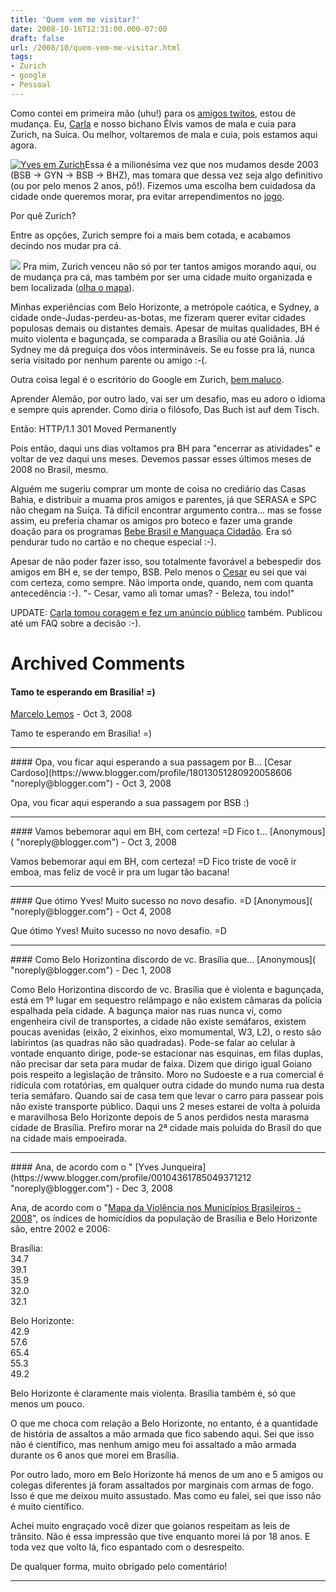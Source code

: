 ```yaml
---
title: 'Quem vem me visitar?'
date: 2008-10-16T12:31:00.000-07:00
draft: false
url: /2008/10/quem-vem-me-visitar.html
tags: 
- Zurich
- google
- Pessoal
---
```


Como contei em primeira mão (uhu!) para os [amigos twitos](http://twitter.com/cetico), estou de mudança. Eu, [Carla](http://whodsay.blogspot.com/) e nosso bichano Élvis vamos de mala e cuia para Zurich, na Suíca. Ou melhor, voltaremos de mala e cuia, pois estamos aqui agora.  
  
[![Yves em Zurich](http://farm3.static.flickr.com/2193/2105111211_3dda6d933d_m.jpg)](http://farm3.static.flickr.com/2193/2105111211_3dda6d933d_m.jpg)Essa é a milionésima vez que nos mudamos desde 2003 (BSB -> GYN -> BSB -> BHZ), mas tomara que dessa vez seja algo definitivo (ou por pelo menos 2 anos, pô!). Fizemos uma escolha bem cuidadosa da cidade onde queremos morar, pra evitar arrependimentos no [jogo](http://pt.wikipedia.org/wiki/Jogo_da_vida_%28jogo_de_tabuleiro%29).  
  
Por quê Zurich?  
  
Entre as opções, Zurich sempre foi a mais bem cotada, e acabamos decindo nos mudar pra cá.  
  
[![](https://blogger.googleusercontent.com/img/b/R29vZ2xl/AVvXsEgZmbMto_NfXfNikMHICjtQ2XWeDR8tqXKb8BoG1XpXrNRdARfSOK__N2S3DJCy3br-ayISp8uLIQ7ua3TXn9YqywFWwsPEQ5t4Bxnavyv1USz0mVlxkxWmD64uVCp7_XonJs2BcM_4CF4/s320/GEDC0833.JPG)](https://blogger.googleusercontent.com/img/b/R29vZ2xl/AVvXsEgZmbMto_NfXfNikMHICjtQ2XWeDR8tqXKb8BoG1XpXrNRdARfSOK__N2S3DJCy3br-ayISp8uLIQ7ua3TXn9YqywFWwsPEQ5t4Bxnavyv1USz0mVlxkxWmD64uVCp7_XonJs2BcM_4CF4/s1600-h/GEDC0833.JPG) Pra mim, Zurich venceu não só por ter tantos amigos morando aqui, ou de mudança pra cá, mas também por ser uma cidade muito organizada e bem localizada ([olha o mapa](http://pt.wikipedia.org/wiki/Europa#Estados_soberanos_europeus)).  
  
Minhas experiências com Belo Horizonte, a metrópole caótica, e Sydney, a cidade onde-Judas-perdeu-as-botas, me fizeram querer evitar cidades populosas demais ou distantes demais. Apesar de muitas qualidades, BH é muito violenta e bagunçada, se comparada a Brasília ou até Goiânia. Já Sydney me dá preguiça dos vôos intermináveis. Se eu fosse pra lá, nunca seria visitado por nenhum parente ou amigo :-(.  
  
Outra coisa legal é o escritório do Google em Zurich, [bem maluco](http://picasaweb.google.com/zurich.office.images/ZurichOfficePhotos).  
  
Aprender Alemão, por outro lado, vai ser um desafio, mas eu adoro o idioma e sempre quis aprender. Como diria o filósofo, Das Buch ist auf dem Tisch.  
  
Então: HTTP/1.1 301 Moved Permanently  
  
Pois então, daqui uns dias voltamos pra BH para "encerrar as atividades" e voltar de vez daqui uns meses. Devemos passar esses últimos meses de 2008 no Brasil, mesmo.  
  
Alguém me sugeriu comprar um monte de coisa no crediário das Casas Bahia, e distribuir a muama pros amigos e parentes, já que SERASA e SPC não chegam na Suíça. Tá difícil encontrar argumento contra... mas se fosse assim, eu preferia chamar os amigos pro boteco e fazer uma grande doação para os programas [Bebe Brasil e Manguaça Cidadão](http://emerluis.wordpress.com/2008/08/29/bebe-brasil-e-manguaca-cidadao-a-revolucao-social-no-brasil/). Era só pendurar tudo no cartão e no cheque especial :-).  
  
Apesar de não poder fazer isso, sou totalmente favorável a bebespedir dos amigos em BH e, se der tempo, BSB. Pelo menos o [Cesar](http://zyakannazio.eti.br/fudeblog/) eu sei que vai com certeza, como sempre. Não importa onde, quando, nem com quanta antecedência :-). "- Cesar, vamo ali tomar umas? - Beleza, tou indo!"  
  
UPDATE: [Carla tomou coragem e fez um anúncio público](http://whodsay.blogspot.com/2008/10/e-l-vamos-ns-parte-ii.html) também. Publicou até um FAQ sobre a decisão :-).
# Archived Comments

#### Tamo te esperando em Brasilia! =)
[Marcelo Lemos](https://www.blogger.com/profile/09826675254975780722 "noreply@blogger.com") - <time datetime="2008-10-22T04:56:00.000-07:00">Oct 3, 2008</time>

Tamo te esperando em Brasilia! =)
<hr />
#### Opa, vou ficar aqui esperando a sua passagem por B...
[Cesar Cardoso](https://www.blogger.com/profile/18013051280920058606 "noreply@blogger.com") - <time datetime="2008-10-22T04:59:00.000-07:00">Oct 3, 2008</time>

Opa, vou ficar aqui esperando a sua passagem por BSB :)
<hr />
#### Vamos bebemorar aqui em BH, com certeza! =D Fico t...
[Anonymous]( "noreply@blogger.com") - <time datetime="2008-10-22T11:53:00.000-07:00">Oct 3, 2008</time>

Vamos bebemorar aqui em BH, com certeza! =D Fico triste de você ir emboa, mas feliz de você ir pra um lugar tão bacana!
<hr />
#### Que ótimo Yves! Muito sucesso no novo desafio. =D
[Anonymous]( "noreply@blogger.com") - <time datetime="2008-10-23T03:41:00.000-07:00">Oct 4, 2008</time>

Que ótimo Yves! Muito sucesso no novo desafio. =D
<hr />
#### Como Belo Horizontina discordo de vc. Brasília que...
[Anonymous]( "noreply@blogger.com") - <time datetime="2008-12-01T11:19:00.000-08:00">Dec 1, 2008</time>

Como Belo Horizontina discordo de vc. Brasília que é violenta e bagunçada, está em 1º lugar em sequestro relâmpago e não existem câmaras da polícia espalhada pela cidade. A bagunça maior nas ruas nunca vi, como engenheira civil de transportes, a cidade não existe semáfaros, existem poucas avenidas (eixão, 2 eixinhos, eixo momumental, W3, L2), o resto são labirintos (as quadras não são quadradas). Pode-se falar ao celular à vontade enquanto dirige, pode-se estacionar nas esquinas, em filas duplas, não precisar dar seta para mudar de faixa. Dizem que dirigo igual Goiano pois respeito a legislação de trânsito. Moro no Sudoeste e a rua comercial é ridícula com rotatórias, em qualquer outra cidade do mundo numa rua desta teria semáfaro. Quando sai de casa tem que levar o carro para passear pois não existe transporte público. Daqui uns 2 meses estarei de volta à poluida e maravilhosa Belo Horizonte depois de 5 anos perdidos nesta marasma cidade de Brasília. Prefiro morar na 2ª cidade mais poluida do Brasil do que na cidade mais empoeirada.
<hr />
#### Ana, de acordo com o "
[Yves Junqueira](https://www.blogger.com/profile/00104361785049371212 "noreply@blogger.com") - <time datetime="2008-12-03T13:57:00.000-08:00">Dec 3, 2008</time>

Ana, de acordo com o "[Mapa da Violência nos Municípios Brasileiros - 2008](http://www.ritla.net/index.php?option=com_content&task=view&id=2314&Itemid=147)", os índices de homicídios da população de Brasília e Belo Horizonte são, entre 2002 e 2006:  
  
Brasília:  
34.7  
39.1  
35.9  
32.0  
32.1  
  
Belo Horizonte:  
42.9  
57.6  
65.4  
55.3  
49.2  
  
Belo Horizonte é claramente mais violenta. Brasília também é, só que menos um pouco.  
  
O que me choca com relação a Belo Horizonte, no entanto, é a quantidade de história de assaltos a mão armada que fico sabendo aqui. Sei que isso não é científico, mas nenhum amigo meu foi assaltado a mão armada durante os 6 anos que morei em Brasília.  
  
Por outro lado, moro em Belo Horizonte há menos de um ano e 5 amigos ou colegas diferentes já foram assaltados por marginais com armas de fogo. Isso é que me deixou muito assustado. Mas como eu falei, sei que isso não é muito científico.  
  
Achei muito engraçado você dizer que goianos respeitam as leis de trânsito. Não é essa impressão que tive enquanto morei lá por 18 anos. E toda vez que volto lá, fico espantado com o desrespeito.  
  
De qualquer forma, muito obrigado pelo comentário!
<hr />
